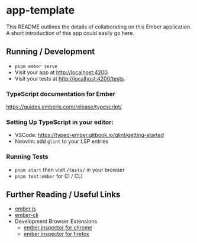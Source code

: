 # app-template

This README outlines the details of collaborating on this Ember application.
A short introduction of this app could easily go here.

## Running / Development

- `pnpm ember serve`
- Visit your app at [http://localhost:4200](http://localhost:4200).
- Visit your tests at [http://localhost:4200/tests](http://localhost:4200/tests).

### TypeScript documentation for Ember

https://guides.emberjs.com/release/typescript/

### Setting Up TypeScript in your editor:

- VSCode: https://typed-ember.gitbook.io/glint/getting-started
- Neovim: add `glint` to your LSP entries

### Running Tests

- `pnpm start` then visit `/tests/` in your browser
- `pnpm test:ember` for CI / CLI

## Further Reading / Useful Links

- [ember.js](https://emberjs.com/)
- [ember-cli](https://cli.emberjs.com/release/)
- Development Browser Extensions
  - [ember inspector for chrome](https://chrome.google.com/webstore/detail/ember-inspector/bmdblncegkenkacieihfhpjfppoconhi)
  - [ember inspector for firefox](https://addons.mozilla.org/en-US/firefox/addon/ember-inspector/)
